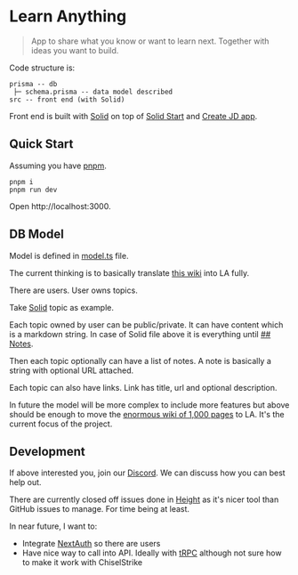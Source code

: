 # Learn Anything

> App to share what you know or want to learn next. Together with ideas you want to build.

Code structure is:

```
prisma -- db
 ├─ schema.prisma -- data model described
src -- front end (with Solid)
```

Front end is built with [Solid](https://www.solidjs.com) on top of [Solid Start](https://github.com/solidjs/solid-start) and [Create JD app](https://github.com/OrJDev/create-jd-app).

## Quick Start

Assuming you have [pnpm](https://pnpm.io).

```
pnpm i
pnpm run dev
```

Open http://localhost:3000.

## DB Model

Model is defined in [model.ts](db/models/model.ts) file.

The current thinking is to basically translate [this wiki](https://wiki.nikiv.dev) into LA fully.

There are users. User owns topics.

Take [Solid](https://wiki.nikiv.dev/programming-languages/javascript/js-libraries/solid) topic as example.

Each topic owned by user can be public/private. It can have content which is a markdown string. In case of Solid file above it is everything until [## Notes](https://wiki.nikiv.dev/programming-languages/javascript/js-libraries/solid#notes).

Then each topic optionally can have a list of notes. A note is basically a string with optional URL attached.

Each topic can also have links. Link has title, url and optional description.

In future the model will be more complex to include more features but above should be enough to move the [enormous wiki of 1,000 pages](https://wiki.nikiv.dev) to LA. It's the current focus of the project.

## Development

If above interested you, join our [Discord](https://discord.gg/bxtD8x6aNF). We can discuss how you can best help out.

There are currently closed off issues done in [Height](https://height.app) as it's nicer tool than GitHub issues to manage. For time being at least.

In near future, I want to:

- Integrate [NextAuth](https://next-auth.js.org) so there are users
- Have nice way to call into API. Ideally with [tRPC](https://trpc.io/) although not sure how to make it work with ChiselStrike
